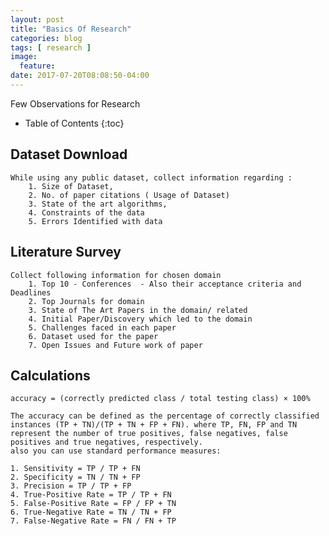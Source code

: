 ```yaml
---
layout: post
title: "Basics Of Research"
categories: blog
tags: [ research ]
image:
  feature:
date: 2017-07-20T08:08:50-04:00
---
```


Few Observations for Research

* Table of Contents
{:toc}

## Dataset Download
	While using any public dataset, collect information regarding : 
		1. Size of Dataset, 
		2. No. of paper citations ( Usage of Dataset) 
		3. State of the art algorithms,
		4. Constraints of the data
		5. Errors Identified with data

## Literature Survey
	Collect following information for chosen domain
		1. Top 10 - Conferences  - Also their acceptance criteria and Deadlines
		2. Top Journals for domain
		3. State of The Art Papers in the domain/ related
		4. Initial Paper/Discovery which led to the domain
		5. Challenges faced in each paper
		6. Dataset used for the paper
		7. Open Issues and Future work of paper


## Calculations

	accuracy = (correctly predicted class / total testing class) × 100%

	The accuracy can be defined as the percentage of correctly classified instances (TP + TN)/(TP + TN + FP + FN). where TP, FN, FP and TN represent the number of true positives, false negatives, false positives and true negatives, respectively.
	also you can use standard performance measures:

	1. Sensitivity = TP / TP + FN
	2. Specificity = TN / TN + FP
	3. Precision = TP / TP + FP
	4. True-Positive Rate = TP / TP + FN
	5. False-Positive Rate = FP / FP + TN
	6. True-Negative Rate = TN / TN + FP
	7. False-Negative Rate = FN / FN + TP

